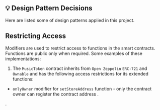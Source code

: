 ## 💡 Design Pattern Decisions
Here are listed some of design patterns applied in this project.

## Restricting Access

Modifiers are used to restrict access to functions in the smart contracts. Functions are public only when required. Some examples of these implementations:

1. The `MusicToken` contract inherits from `Open Zeppelin` `ERC-721` and `Ownable` and has the following access restrictions for its extended functions:
- `onlyOwner` modifier for `setStoreAddress` function - only the contract owner can register the contract address .







.